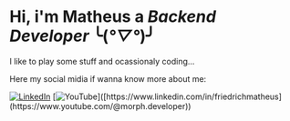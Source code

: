 
# Hi, i'm Matheus a *Backend Developer* ╰(*°▽°*)╯

I like to play some stuff and ocassionaly coding...

Here my social midia if wanna know more about me:

[![LinkedIn](https://img.shields.io/badge/LinkedIn-0A66C2.svg?style=for-the-badge&logo=LinkedIn&logoColor=white)](https://www.linkedin.com/in/friedrichmatheus) [![YouTube]([https://img.shields.io/badge/LinkedIn-0A66C2.svg?style=for-the-badge&logo=LinkedIn&logoColor=white](https://img.shields.io/badge/YouTube-FF0000.svg?style=for-the-badge&logo=YouTube&logoColor=white))]([https://www.linkedin.com/in/friedrichmatheus](https://www.youtube.com/@morph.developer))
